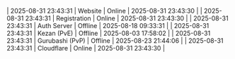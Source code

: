 | 2025-08-31 23:43:31 | Website | Online | 2025-08-31 23:43:30 |
| 2025-08-31 23:43:31 | Registration | Online | 2025-08-31 23:43:30 |
| 2025-08-31 23:43:31 | Auth Server | Offline | 2025-08-18 09:33:31 |
| 2025-08-31 23:43:31 | Kezan (PvE) | Offline | 2025-08-03 17:58:02 |
| 2025-08-31 23:43:31 | Gurubashi (PvP) | Offline | 2025-08-23 21:44:06 |
| 2025-08-31 23:43:31 | Cloudflare | Online | 2025-08-31 23:43:30 |
